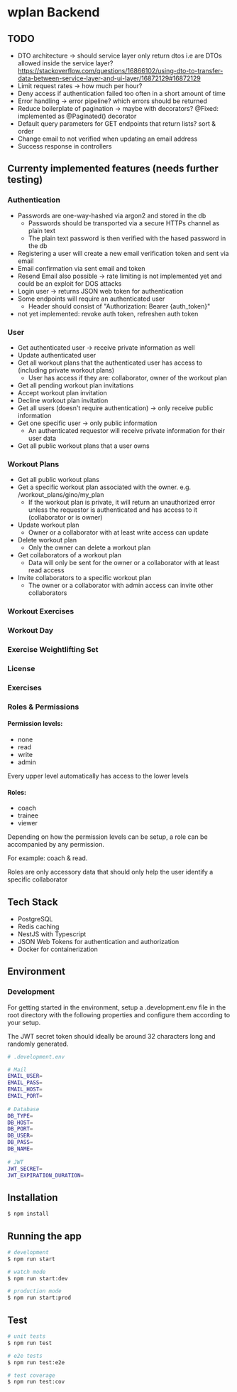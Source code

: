 

# wplan Backend

## TODO

- DTO architecture -> should service layer only return dtos i.e are DTOs allowed inside the service layer? https://stackoverflow.com/questions/16866102/using-dto-to-transfer-data-between-service-layer-and-ui-layer/16872129#16872129
- Limit request rates -> how much per hour?
- Deny access if authentication failed too often in a short amount of time
- Error handling -> error pipeline? which errors should be returned
- Reduce boilerplate of pagination -> maybe with decorators? @Fixed: implemented as @Paginated() decorator
- Default query parameters for GET endpoints that return lists? sort & order
- Change email to not verified when updating an email address
- Success response in controllers

## Currenty implemented features (needs further testing)
### Authentication
- Passwords are one-way-hashed via argon2 and stored in the db
    - Passwords should be transported via a secure HTTPs channel as plain text
    - The plain text password is then verified with the hased password in the db
- Registering a user will create a new email verification token and sent via email
- Email confirmation via sent email and token
- Resend Email also possible -> rate limiting is not implemented yet and could be an exploit for DOS attacks
- Login user -> returns JSON web token for authentication
- Some endpoints will require an authenticated user
    - Header should consist of "Authorization: Bearer {auth_token}"
- not yet implemented: revoke auth token, refreshen auth token
### User
- Get authenticated user -> receive private information as well
- Update authenticated user
- Get all workout plans that the authenticated user has access to (including private workout plans)
    - User has access if they are: collaborator, owner of the workout plan
- Get all pending workout plan invitations
- Accept workout plan invitation
- Decline workout plan invitation
- Get all users (doesn't require authentication) -> only receive public information
- Get one specific user -> only public information
    - An authenticated requestor will receive private information for their user data
- Get all public workout plans that a user owns

### Workout Plans
- Get all public workout plans
- Get a specific workout plan associated with the owner. e.g. /workout_plans/gino/my_plan
    - If the workout plan is private, it will return an unauthorized error unless the requestor is authenticated and has access to it (collaborator or is owner)
- Update workout plan
    - Owner or a collaborator with at least write access can update
- Delete workout plan
    - Only the owner can delete a workout plan
- Get collaborators of a workout plan
    - Data will only be sent for the owner or a collaborator with at least read access
- Invite collaborators to a specific workout plan
    - The owner or a collaborator with admin access can invite other collaborators

### Workout Exercises

### Workout Day

### Exercise Weightlifting Set

### License 

### Exercises


    
### Roles & Permissions
#### Permission levels:
- none
- read
- write
- admin

Every upper level automatically has access to the lower levels

#### Roles:

- coach
- trainee
- viewer

Depending on how the permission levels can be setup, a role can be accompanied by any permission.

For example: coach & read. 

Roles are only accessory data that should only help the user identify a specific collaborator



## Tech Stack

- PostgreSQL 
- Redis caching
- NestJS with Typescript
- JSON Web Tokens for authentication and authorization
- Docker for containerization

## Environment

### Development

For getting started in the environment, setup a .development.env file in the root directory with the following properties and configure them according to your setup.

The JWT secret token should ideally be around 32 characters long and randomly generated. 

```bash
# .development.env

# Mail  
EMAIL_USER=
EMAIL_PASS=
EMAIL_HOST=
EMAIL_PORT=
  
# Database  
DB_TYPE=
DB_HOST=
DB_PORT=
DB_USER=
DB_PASS=
DB_NAME=
  
# JWT  
JWT_SECRET=
JWT_EXPIRATION_DURATION=
```

## Installation

```bash
$ npm install
```

## Running the app

```bash
# development
$ npm run start

# watch mode
$ npm run start:dev

# production mode
$ npm run start:prod
```

## Test

```bash
# unit tests
$ npm run test

# e2e tests
$ npm run test:e2e

# test coverage
$ npm run test:cov
```
